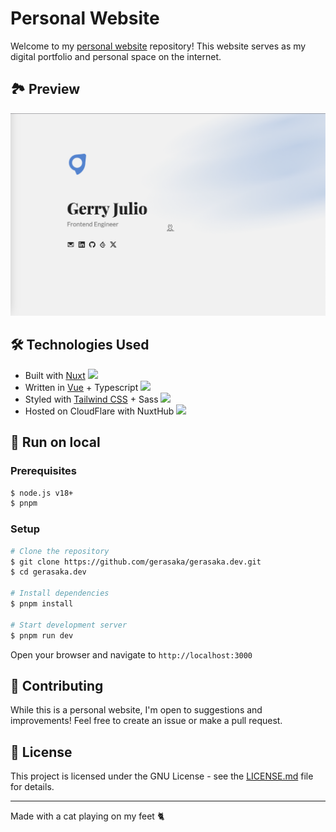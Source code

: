 # Personal Website

Welcome to my [personal website](https://gerasaka.dev) repository! This website serves as my digital portfolio and personal space on the internet.

## 🏞️ Preview

![page preview](/public/preview.png)

## 🛠️ Technologies Used

- Built with [Nuxt](https://nuxt.com/) <img src="https://skillicons.dev/icons?i=nuxt" width="20">
- Written in [Vue](https://vuejs.org/) + Typescript <img src="https://skillicons.dev/icons?i=vue,typescript" width="42">
- Styled with [Tailwind CSS](https://tailwindcss.com/) + Sass <img src="https://skillicons.dev/icons?i=tailwind,sass" width="42" />
- Hosted on CloudFlare with NuxtHub <img src="https://skillicons.dev/icons?i=cloudflare" width="20" />

## 🚀 Run on local

### Prerequisites

```bash
$ node.js v18+
$ pnpm
```

### Setup

```bash
# Clone the repository
$ git clone https://github.com/gerasaka/gerasaka.dev.git
$ cd gerasaka.dev

# Install dependencies
$ pnpm install

# Start development server
$ pnpm run dev
```

Open your browser and navigate to `http://localhost:3000`

## 📝 Contributing

While this is a personal website, I'm open to suggestions and improvements! Feel free to create an issue or make a pull request.

## 📜 License

This project is licensed under the GNU License - see the [LICENSE.md](LICENSE.md) file for details.

---

Made with a cat playing on my feet 🐈
